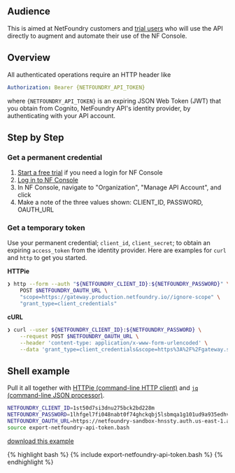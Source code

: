 ## Audience

This is aimed at NetFoundry customers and [trial users](https://nfconsole.io/signup) who will use the API directly to augment and automate their use of the NF Console.

## Overview

All authenticated operations require an HTTP header like

```yaml
Authorization: Bearer {NETFOUNDRY_API_TOKEN}
```

where `{NETFOUNDRY_API_TOKEN}` is an expiring JSON Web Token (JWT) that you obtain from Cognito, NetFoundry API's identity provider, by authenticating with your API account.

## Step by Step

### Get a permanent credential

1. [Start a free trial](https://nfconsole.io/signup) if you need a login for NF Console
2. [Log in to NF Console](https://nfconsole.io/login)
3. In NF Console, navigate to "Organization", "Manage API Account", and click <i class="fas fa-plus-circle"></i>
4. Make a note of the three values shown: CLIENT_ID, PASSWORD, OAUTH_URL

### Get a temporary token

Use your permanent credential; `client_id`, `client_secret`; to obtain an expiring `access_token` from the identity provider. Here are examples for `curl` and `http` to get you started.

**HTTPie**

```bash
❯ http --form --auth "${NETFOUNDRY_CLIENT_ID}:${NETFOUNDRY_PASSWORD}" \
    POST $NETFOUNDRY_OAUTH_URL \
    "scope=https://gateway.production.netfoundry.io//ignore-scope" \
    "grant_type=client_credentials"
```

**cURL**

```bash
❯ curl --user ${NETFOUNDRY_CLIENT_ID}:${NETFOUNDRY_PASSWORD} \
    --request POST $NETFOUNDRY_OAUTH_URL \
    --header 'content-type: application/x-www-form-urlencoded' \
    --data 'grant_type=client_credentials&scope=https%3A%2F%2Fgateway.sandbox.netfoundry.io%2F%2Fignore-scope'
```

## Shell example

Pull it all together with [HTTPie (command-line HTTP client)](https://httpie.org/) and [`jq` (command-line JSON processor)](https://stedolan.github.io/jq/).

```bash
NETFOUNDRY_CLIENT_ID=1st50d7si3dnu275bck2bd228m
NETFOUNDRY_PASSWORD=1lhfgel7fi048nabt0f74ghckqbj5lsbmqa1g101ud9a935edhv8
NETFOUNDRY_OAUTH_URL=https://netfoundry-sandbox-hnssty.auth.us-east-1.amazoncognito.com/oauth2/token
source export-netfoundry-api-token.bash
```

[download this example](/assets/export-netfoundry-api-token.bash)

{% highlight bash %}
{% include export-netfoundry-api-token.bash %}
{% endhighlight %}

